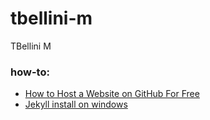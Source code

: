 # tbellini-m
TBellini M


### how-to:
- [How to Host a Website on GitHub For Free](https://www.geeksforgeeks.org/how-to-host-a-website-on-github-for-free/)
- [Jekyll install on windows](https://jekyllrb.com/docs/installation/windows/)